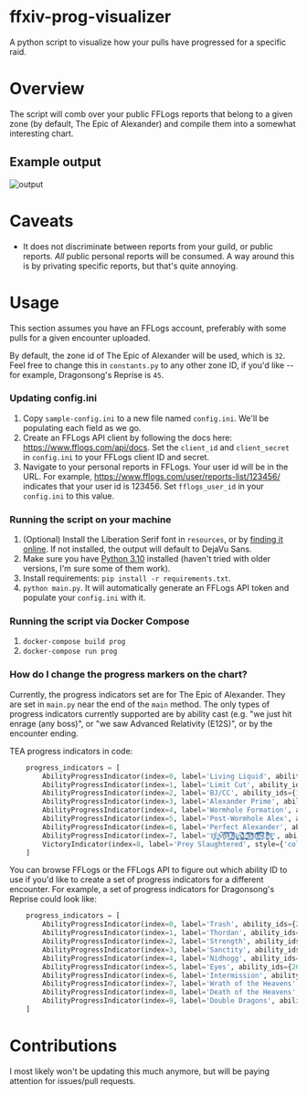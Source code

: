 # ffxiv-prog-visualizer
A python script to visualize how your pulls have progressed for a specific raid.

# Overview
The script will comb over your public FFLogs reports that belong to a given zone (by default, The Epic of Alexander) and compile them into a somewhat interesting chart.

## Example output
![output](https://user-images.githubusercontent.com/2066575/174406582-c35b4ddd-88a2-4c11-be75-ac149d03308c.png)
# Caveats
- It does not discriminate between reports from your guild, or public reports. _All_ public personal reports will be consumed. A way around this is by privating specific reports, but that's quite annoying.
# Usage
This section assumes you have an FFLogs account, preferably with some pulls for a given encounter uploaded.

By default, the zone id of The Epic of Alexander will be used, which is `32`. Feel free to change this in `constants.py` to any other zone ID, if you'd like -- for example, Dragonsong's Reprise is `45`.

### Updating config.ini
1. Copy `sample-config.ini` to a new file named `config.ini`. We'll be populating each field as we go.
2. Create an FFLogs API client by following the docs here: https://www.fflogs.com/api/docs. Set the `client_id` and `client_secret` in `config.ini` to your FFLogs client ID and secret.
3. Navigate to your personal reports in FFLogs. Your user id will be in the URL. For example, https://www.fflogs.com/user/reports-list/123456/ indicates that your user id is 123456. Set `fflogs_user_id` in your `config.ini` to this value.

### Running the script on your machine
1. (Optional) Install the Liberation Serif font in `resources`, or by [finding it online](https://www.fontsquirrel.com/fonts/liberation-serif). If not installed, the output will default to DejaVu Sans.
2. Make sure you have [Python 3.10](https://www.python.org/downloads/release/python-3100/) installed (haven't tried with older versions, I'm sure some of them work).
3. Install requirements: `pip install -r requirements.txt`.
4. `python main.py`. It will automatically generate an FFLogs API token and populate your `config.ini` with it.

### Running the script via Docker Compose
1. `docker-compose build prog`
2. `docker-compose run prog`

### How do I change the progress markers on the chart?
Currently, the progress indicators set are for The Epic of Alexander. They are set in `main.py` near the end of the `main` method. The only types of progress indicators currently supported are by ability cast (e.g. "we just hit enrage (any boss)", or "we saw Advanced Relativity (E12S)", or by the encounter ending.

TEA progress indicators in code:
```python
    progress_indicators = [
        AbilityProgressIndicator(index=0, label='Living Liquid', ability_ids={18864}, style={'color': 'lightskyblue'}),
        AbilityProgressIndicator(index=1, label='Limit Cut', ability_ids={18480}, style={'color': 'dodgerblue'}),
        AbilityProgressIndicator(index=2, label='BJ/CC', ability_ids={18516}, style={'color': 'orange'}),
        AbilityProgressIndicator(index=3, label='Alexander Prime', ability_ids={18522, 19075}, style={'color': 'silver'}),  # Post Wormhole -- Mega Holy
        AbilityProgressIndicator(index=4, label='Wormhole Formation', ability_ids={18542}, style={'color': 'black'}),
        AbilityProgressIndicator(index=5, label='Post-Wormhole Alex', ability_ids={19075}, style={'color': 'red'}),  # Post Wormhole -- Mega Holy
        AbilityProgressIndicator(index=6, label='Perfect Alexander', ability_ids={18557}, style={'color': 'white', 'mec': 'black', 'marker': '8'}),
        AbilityProgressIndicator(index=7, label='T̴̼͚̕Ê̵͇͙̲M̵̧̛͖̓̍̌̆̀͛̚͝P̷̻̍̉͆̄̃̌̍͊̕O̶̺̳͍̬̰͉̬̤͑̃̀͗͆͗͌̌̓̇̅͜͠R̷͈̺͓̥̭͉͍͗A̷̫̪͖̰̞͙̫̭̜͇͆͌́̆͋͒͂̕̕̚͜Ļ̶̧̛̟̥͚̺̣̗̼̬̲̋̌̍̓ ̷̙͌̓̐̈́̓̅͛P̷̟̬̬̜̳͛̀͑̅̓͊̾͌͑͌͘Ṟ̵̛͎͕̹̮̜͊̆̋͒͛̄̔͌͠͝͝Ǐ̴̛̮̱͎̼͎͈̙̮͎̫̱͌̌̒̈́̚ͅS̴̛͖̰̗͓̈̈́̂̈̀̾̀̿̅͛͘Ơ̶̛͎̹͚̞̠̺̙̂̿̓͛̍́̋̎͝͝ͅŅ̶̨̹̯̖͚͙̌', ability_ids={18583}, style={'color': 'silver', 'mec': 'black', 'marker': '*', 'markersize': 12}),
        VictoryIndicator(index=8, label='Prey Slaughtered', style={'color': 'gold', 'mec': 'black', 'marker': '*', 'markersize': 12})
    ]
```

You can browse FFLogs or the FFLogs API to figure out which ability ID to use if you'd like to create a set of progress indicators for a different encounter. For example, a set of progress indicators for Dragonsong's Reprise could look like:

```python
    progress_indicators = [
        AbilityProgressIndicator(index=0, label='Trash', ability_ids={25300}, style={'color': 'lightskyblue'}),
        AbilityProgressIndicator(index=1, label='Thordan', ability_ids={25544}, style={'color': 'dodgerblue'}),
        AbilityProgressIndicator(index=2, label='Strength', ability_ids={25555}, style={'color': 'gold'}),
        AbilityProgressIndicator(index=3, label='Sanctity', ability_ids={25569}, style={'color': 'blue'}),
        AbilityProgressIndicator(index=4, label='Nidhogg', ability_ids={26376}, style={'color': 'purple'}),
        AbilityProgressIndicator(index=5, label='Eyes', ability_ids={26814}, style={'color': 'red'}),
        AbilityProgressIndicator(index=6, label='Intermission', ability_ids={25314}, style={'color': 'yellow'}),
        AbilityProgressIndicator(index=7, label='Wrath of the Heavens', ability_ids={27529}, style={'color': 'green'}),
        AbilityProgressIndicator(index=8, label='Death of the Heavens', ability_ids={27538}, style={'color': 'greenyellow'}),
        AbilityProgressIndicator(index=9, label='Double Dragons', ability_ids={27946}, style={'color': 'teal'}),
    ]
```

# Contributions
I most likely won't be updating this much anymore, but will be paying attention for issues/pull requests.
